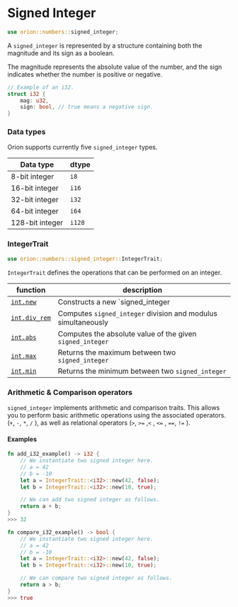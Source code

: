 # Signed Integer

```rust
use orion::numbers::signed_integer;
```

A `signed_integer` is represented by a structure containing both the magnitude and its sign as a boolean.

The magnitude represents the absolute value of the number, and the sign indicates whether the number is positive or negative.

```rust
// Example of an i32.
struct i32 {
    mag: u32,
    sign: bool, // true means a negative sign.
}
```

### Data types

Orion supports currently five `signed_integer` types.

| Data type       | dtype  |
| --------------- | ------ |
| 8-bit integer   | `i8`   |
| 16-bit integer  | `i16`  |
| 32-bit integer  | `i32`  |
| 64-bit integer  | `i64`  |
| 128-bit integer | `i128` |

### **IntegerTrait**

```rust
use orion::numbers::signed_integer::IntegerTrait;
```

`IntegerTrait` defines the operations that can be performed on an integer.

| function                          | description                                                   |
| --------------------------------- | ------------------------------------------------------------- |
| [`int.new`](broken-reference)     | Constructs a new \`signed\_integer                            |
| [`int.div_rem`](broken-reference) | Computes `signed_integer` division and modulus simultaneously |
| [`int.abs`](broken-reference)     | Computes the absolute value of the given `signed_integer`     |
| [`int.max`](broken-reference)     | Returns the maximum between two `signed_integer`              |
| [`int.min`](broken-reference)     | Returns the minimum between two `signed_integer`              |

### Arithmetic & Comparison operators

`signed_integer` implements arithmetic and comparison traits. This allows you to perform basic arithmetic operations using the associated operators. (`+`, `-`, `*`, `/` ), as well as relational operators (`>`, `>=` ,`<` , `<=` , `==`, `!=` ).

#### Examples

```rust
fn add_i32_example() -> i32 {
    // We instantiate two signed integer here.
    // a = 42
    // b = -10
    let a = IntegerTrait::<i32>::new(42, false);
    let b = IntegerTrait::<i32>::new(10, true);

    // We can add two signed integer as follows.
    return a + b;
}
>>> 32
```

```rust
fn compare_i32_example() -> bool {
    // We instantiate two signed integer here.
    // a = 42
    // b = -10
    let a = IntegerTrait::<i32>::new(42, false);
    let b = IntegerTrait::<i32>::new(10, true);

    // We can compare two signed integer as follows.
    return a > b;
}
>>> true
```
